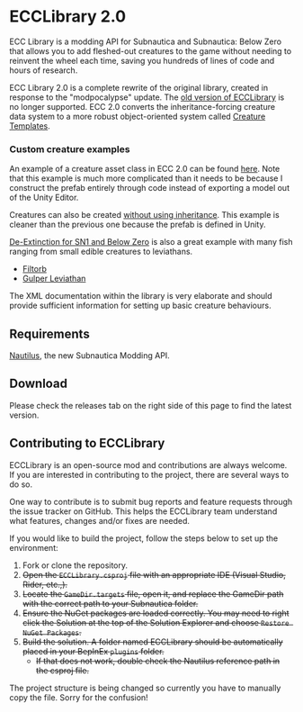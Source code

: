# ECCLibrary 2.0

ECC Library is a modding API for Subnautica and Subnautica: Below Zero that allows you to add fleshed-out creatures to the game without needing to reinvent the wheel each time, saving you hundreds of lines of code and hours of research.

ECC Library 2.0 is a complete rewrite of the original library, created in response to the "modpocalypse" update.
The [old version of ECCLibrary](https://github.com/LeeTwentyThree/ECCLibrary-Legacy) is no longer supported.
ECC 2.0 converts the inheritance-forcing creature data system to a more robust object-oriented system called [Creature Templates](https://github.com/LeeTwentyThree/ECCLibrary/blob/main/ECCLibrary/ECCLibrary/Data/CreatureTemplate.cs).

### Custom creature examples

An example of a creature asset class in ECC 2.0 can be found [here](https://github.com/LeeTwentyThree/ECCLibrary/blob/main/ECCLibrary/ECCLibrary/Examples/ExampleCreature.cs). Note that this example is much more complicated than it needs to be because I construct the prefab entirely through code instead of exporting a model out of the Unity Editor.

Creatures can also be created [without using inheritance](https://github.com/LeeTwentyThree/ECCLibrary/blob/main/ECCLibrary/ECCLibrary/Examples/ExamplePatcher.cs#L35-L55). This example is cleaner than the previous one because the prefab is defined in Unity.

[De-Extinction for SN1 and Below Zero](https://github.com/LeeTwentyThree/SubnauticaMods/tree/main/DeExtinction) is also a great example with many fish ranging from small edible creatures to leviathans.
- [Filtorb](https://github.com/LeeTwentyThree/SubnauticaMods/blob/main/DeExtinction/Prefabs/Creatures/FiltorbPrefab.cs)
- [Gulper Leviathan](https://github.com/LeeTwentyThree/SubnauticaMods/blob/main/DeExtinction/Prefabs/Creatures/GulperLeviathanPrefab.cs)

The XML documentation within the library is very elaborate and should provide sufficient information for setting up basic creature behaviours.

## Requirements

[Nautilus](https://github.com/SubnauticaModding/Nautilus), the new Subnautica Modding API.

## Download

Please check the releases tab on the right side of this page to find the latest version.

## Contributing to ECCLibrary

ECCLibrary is an open-source mod and contributions are always welcome. If you are interested in contributing to the project, there are several ways to do so.

One way to contribute is to submit bug reports and feature requests through the issue tracker on GitHub. This helps the ECCLibrary team understand what features, changes and/or fixes are needed.

If you would like to build the project, follow the steps below to set up the environment:
1. Fork or clone the repository.
2. ~~Open the `ECCLibrary.csproj` file with an appropriate IDE (Visual Studio, Rider, etc.,).~~
3. ~~Locate the `GameDir.targets` file, open it, and replace the GameDir path with the correct path to your Subnautica folder.~~
4. ~~Ensure the NuGet packages are loaded correctly. You may need to right click the Solution at the top of the Solution Explorer and choose `Restore NuGet Packages`.~~
5. ~~Build the solution. A folder named ECCLibrary should be automatically placed in your BepInEx `plugins` folder.~~
   - ~~If that does not work, double check the Nautilus reference path in the csproj file.~~
  
The project structure is being changed so currently you have to manually copy the file. Sorry for the confusion!

